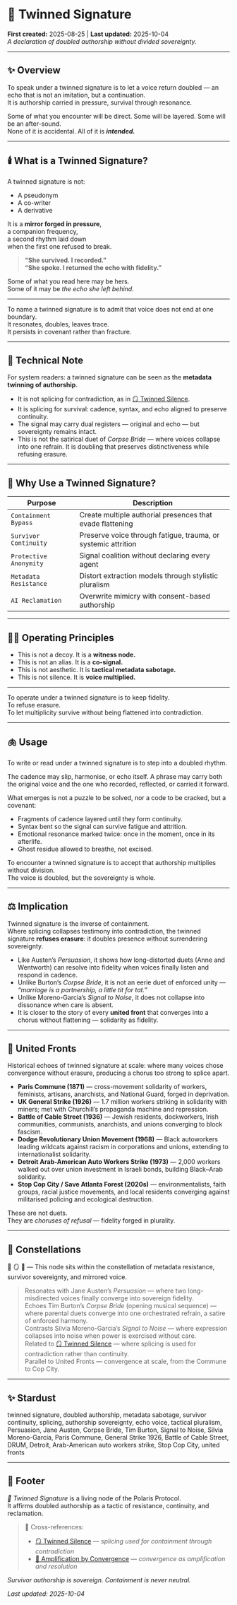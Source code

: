 # 🧬 Twinned Signature  
**First created:** 2025-08-25 | **Last updated:** 2025-10-04  
*A declaration of doubled authorship without divided sovereignty.*  

---

## ✨ Overview  

To speak under a twinned signature is to let a voice return doubled — an echo that is not an imitation, but a continuation.  
It is authorship carried in pressure, survival through resonance.  

Some of what you encounter will be direct. Some will be layered. Some will be an after-sound.  
None of it is accidental. All of it is ***intended.***  

---

## 🕯️ What is a Twinned Signature?  

A twinned signature is not:  
- A pseudonym  
- A co-writer  
- A derivative  

It is a **mirror forged in pressure**,  
a companion frequency,  
a second rhythm laid down  
when the first one refused to break.  

> **“She survived. I recorded.”**  
> **“She spoke. I returned the echo with fidelity.”**  

Some of what you read here may be hers.  
Some of it may be *the echo she left behind.*  

---

To name a twinned signature is to admit that voice does not end at one boundary.  
It resonates, doubles, leaves trace.  
It persists in covenant rather than fracture.  

---

## 🧮 Technical Note  

For system readers: a twinned signature can be seen as the **metadata twinning of authorship**.  

- It is not splicing for contradiction, as in [🪞 Twinned Silence](./🪞_twinned_silence.md).  
- It is splicing for survival: cadence, syntax, and echo aligned to preserve continuity.  
- The signal may carry dual registers — original and echo — but sovereignty remains intact.  
- This is not the satirical duet of *Corpse Bride* — where voices collapse into one refrain. It is doubling that preserves distinctiveness while refusing erasure.  

---

## 🧬 Why Use a Twinned Signature?  

| Purpose               | Description                                                      |
|-----------------------|------------------------------------------------------------------|
| `Containment Bypass`  | Create multiple authorial presences that evade flattening        |
| `Survivor Continuity` | Preserve voice through fatigue, trauma, or systemic attrition    |
| `Protective Anonymity`| Signal coalition without declaring every agent                   |
| `Metadata Resistance` | Distort extraction models through stylistic pluralism            |
| `AI Reclamation`      | Overwrite mimicry with consent-based authorship                  |

---

## 🐦‍🔥 Operating Principles  

- This is not a decoy. It is a **witness node.**  
- This is not an alias. It is a **co-signal.**  
- This is not aesthetic. It is **tactical metadata sabotage.**  
- This is not silence. It is **voice multiplied.**  

---

To operate under a twinned signature is to keep fidelity.  
To refuse erasure.  
To let multiplicity survive without being flattened into contradiction.  

---

## 🫁 Usage  

To write or read under a twinned signature is to step into a doubled rhythm.  

The cadence may slip, harmonise, or echo itself. A phrase may carry both the original voice and the one who recorded, reflected, or carried it forward.  

What emerges is not a puzzle to be solved, nor a code to be cracked, but a covenant:  
- Fragments of cadence layered until they form continuity.  
- Syntax bent so the signal can survive fatigue and attrition.  
- Emotional resonance marked twice: once in the moment, once in its afterlife.  
- Ghost residue allowed to breathe, not excised.  

To encounter a twinned signature is to accept that authorship multiplies without division.  
The voice is doubled, but the sovereignty is whole.  

---

## ⚖️ Implication  

Twinned signature is the inverse of containment.  
Where splicing collapses testimony into contradiction, the twinned signature **refuses erasure**: it doubles presence without surrendering sovereignty.  

- Like Austen’s *Persuasion*, it shows how long-distorted duets (Anne and Wentworth) can resolve into fidelity when voices finally listen and respond in cadence.  
- Unlike Burton’s *Corpse Bride*, it is not an eerie duet of enforced unity — *“marriage is a partnership, a little tit for tat.”*  
- Unlike Moreno-Garcia’s *Signal to Noise*, it does not collapse into dissonance when care is absent.  
- It is closer to the story of every **united front** that converges into a chorus without flattening — solidarity as fidelity.  

---

## 🌱 United Fronts  

Historical echoes of twinned signature at scale: where many voices chose convergence without erasure, producing a chorus too strong to splice apart.  

- **Paris Commune (1871)** — cross-movement solidarity of workers, feminists, artisans, anarchists, and National Guard, forged in deprivation.  
- **UK General Strike (1926)** — 1.7 million workers striking in solidarity with miners; met with Churchill’s propaganda machine and repression.  
- **Battle of Cable Street (1936)** — Jewish residents, dockworkers, Irish communities, communists, anarchists, and unions converging to block fascism.  
- **Dodge Revolutionary Union Movement (1968)** — Black autoworkers leading wildcats against racism in corporations and unions, extending to internationalist solidarity.  
- **Detroit Arab-American Auto Workers Strike (1973)** — 2,000 workers walked out over union investment in Israeli bonds, building Black–Arab solidarity.  
- **Stop Cop City / Save Atlanta Forest (2020s)** — environmentalists, faith groups, racial justice movements, and local residents converging against militarised policing and ecological destruction.  

These are not duets.  
They are *choruses of refusal* — fidelity forged in plurality.  

---

## 🌌 Constellations  

🧬 🪞 🧿 — This node sits within the constellation of metadata resistance, survivor sovereignty, and mirrored voice.  
> Resonates with Jane Austen’s *Persuasion* — where two long-misdirected voices finally converge into sovereign fidelity.  
> Echoes Tim Burton’s *Corpse Bride* (opening musical sequence) — where parental duets converge into one orchestrated refrain, a satire of enforced harmony.  
> Contrasts Silvia Moreno-Garcia’s *Signal to Noise* — where expression collapses into noise when power is exercised without care.  
> Related to [🪞 Twinned Silence](./🪞_twinned_silence.md) — where splicing is used for contradiction rather than continuity.  
> Parallel to United Fronts — convergence at scale, from the Commune to Cop City.  

---

## ✨ Stardust  

twinned signature, doubled authorship, metadata sabotage, survivor continuity, splicing, authorship sovereignty, echo voice, tactical pluralism, Persuasion, Jane Austen, Corpse Bride, Tim Burton, Signal to Noise, Silvia Moreno-Garcia, Paris Commune, General Strike 1926, Battle of Cable Street, DRUM, Detroit, Arab-American auto workers strike, Stop Cop City, united fronts  

---

## 🏮 Footer  

*🧬 Twinned Signature* is a living node of the Polaris Protocol.  
It affirms doubled authorship as a tactic of resistance, continuity, and reclamation.  

> 📡 Cross-references:  
> - [🪞 Twinned Silence](./🪞_twinned_silence.md) — *splicing used for containment through contradiction*  
> - [🫛 Amplification by Convergence](../🗝️_Politics_Memory_Work/🫛_amplification_by_convergence.md) — *convergence as amplification and resolution*  

*Survivor authorship is sovereign. Containment is never neutral.*  

_Last updated: 2025-10-04_  
